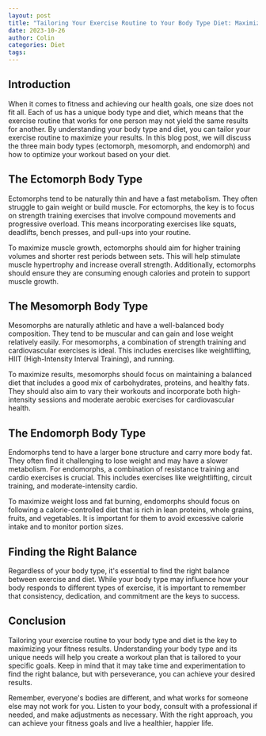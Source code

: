 ```yaml
---
layout: post
title: "Tailoring Your Exercise Routine to Your Body Type Diet: Maximize Results"
date: 2023-10-26
author: Colin
categories: Diet
tags: 
---
```


## Introduction

When it comes to fitness and achieving our health goals, one size does not fit all. Each of us has a unique body type and diet, which means that the exercise routine that works for one person may not yield the same results for another. By understanding your body type and diet, you can tailor your exercise routine to maximize your results. In this blog post, we will discuss the three main body types (ectomorph, mesomorph, and endomorph) and how to optimize your workout based on your diet.

## The Ectomorph Body Type

Ectomorphs tend to be naturally thin and have a fast metabolism. They often struggle to gain weight or build muscle. For ectomorphs, the key is to focus on strength training exercises that involve compound movements and progressive overload. This means incorporating exercises like squats, deadlifts, bench presses, and pull-ups into your routine.

To maximize muscle growth, ectomorphs should aim for higher training volumes and shorter rest periods between sets. This will help stimulate muscle hypertrophy and increase overall strength. Additionally, ectomorphs should ensure they are consuming enough calories and protein to support muscle growth.

## The Mesomorph Body Type

Mesomorphs are naturally athletic and have a well-balanced body composition. They tend to be muscular and can gain and lose weight relatively easily. For mesomorphs, a combination of strength training and cardiovascular exercises is ideal. This includes exercises like weightlifting, HIIT (High-Intensity Interval Training), and running.

To maximize results, mesomorphs should focus on maintaining a balanced diet that includes a good mix of carbohydrates, proteins, and healthy fats. They should also aim to vary their workouts and incorporate both high-intensity sessions and moderate aerobic exercises for cardiovascular health.

## The Endomorph Body Type

Endomorphs tend to have a larger bone structure and carry more body fat. They often find it challenging to lose weight and may have a slower metabolism. For endomorphs, a combination of resistance training and cardio exercises is crucial. This includes exercises like weightlifting, circuit training, and moderate-intensity cardio.

To maximize weight loss and fat burning, endomorphs should focus on following a calorie-controlled diet that is rich in lean proteins, whole grains, fruits, and vegetables. It is important for them to avoid excessive calorie intake and to monitor portion sizes.

## Finding the Right Balance

Regardless of your body type, it's essential to find the right balance between exercise and diet. While your body type may influence how your body responds to different types of exercise, it is important to remember that consistency, dedication, and commitment are the keys to success.

## Conclusion

Tailoring your exercise routine to your body type and diet is the key to maximizing your fitness results. Understanding your body type and its unique needs will help you create a workout plan that is tailored to your specific goals. Keep in mind that it may take time and experimentation to find the right balance, but with perseverance, you can achieve your desired results.

Remember, everyone's bodies are different, and what works for someone else may not work for you. Listen to your body, consult with a professional if needed, and make adjustments as necessary. With the right approach, you can achieve your fitness goals and live a healthier, happier life.